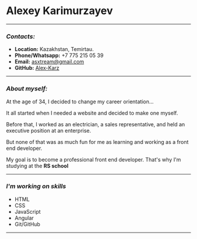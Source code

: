 # Alexey Karimurzayev

***
### _Contacts:_  
* **Location:** Kazakhstan, Temirtau.
* **Phone/Whatsapp:**  +7 775 215 05 39
* **Email:** asxtream@gmail.com
* **GitHub:** [Alex-Karz](https://github.com/Alex-Karz)

***

### _About myself:_

At the age of 34, I decided to change my career orientation...  

It all started when I needed a website and decided to make one myself.  

Before that, I worked as an electrician, a sales representative, and held an executive position at an enterprise.  

But none of that was as much fun for me as learning and working as a front end developer.  

My goal is to become a professional front end developer. That's why I'm studying at the **RS school**

---

### _I'm working on skills_

* HTML
* CSS
* JavaScript
* Angular
* Git/GitHub

---
